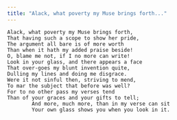 ```yaml
---
title: "Alack, what poverty my Muse brings forth..."
---
```


	Alack, what poverty my Muse brings forth,
	That having such a scope to show her pride,
	The argument all bare is of more worth
	Than when it hath my added praise beside!
	O, blame me not, if I no more can write!
	Look in your glass, and there appears a face
	That over-goes my blunt invention quite,
	Dulling my lines and doing me disgrace.
	Were it not sinful then, striving to mend,
	To mar the subject that before was well?
	For to no other pass my verses tend
	Than of your graces and your gifts to tell;
			And more, much more, than in my verse can sit
			Your own glass shows you when you look in it.

